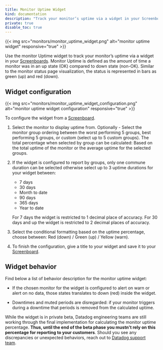 ```yaml
---
title: Monitor Uptime Widget
kind: documentation
description: "Track your monitor’s uptime via a widget in your Screenboard"
private: true
disable_toc: true
---
```


{{< img src="monitors/monitor_uptime_widget.png" alt="monitor uptime widget" responsive="true" >}}

Use the monitor Uptime widget to track your monitor’s uptime via a widget in your [Screenboards][1]. Monitor Uptime is defined as the amount of time a monitor was in an up state (OK) compared to down state (non-OK). Similar to the monitor status page visualization, the status is represented in bars as green (up) and red (down).

## Widget configuration

{{< img src="monitors/monitor_uptime_widget_configuration.png" alt="monitor uptime widget configuration" responsive="true" >}}

To configure the widget from a [Screenboard][1].

1. Select the monitor to display uptime from.
    Optionally - Select the monitor group ordering between the worst performing 5 groups, best performing 5 groups, or custom (select up to 5 custom groups). The total percentage when selected by group can be calculated: Based on the total uptime of the monitor or the average uptime for the selected groups.

2. If the widget is configured to report by groups, only one commune duration can be selected otherwise select up to 3 uptime durations for your widget between:
    * 7 days 
    * 30 days
    * Month to date
    * 90 days
    * 365 days 
    * Year to date

    For 7 days the widget is restricted to 1 decimal place of accuracy. For 30 days and up the widget is restricted to 2 decimal places of accuracy. 

3. Select the conditional formatting based on the uptime percentage, choose between: Red (down) / Green (up) / Yellow (warn). 

4. To finish the configuration, give a title to your widget and save it to your [Screenboard][1]. 

## Widget behavior

Find below a list of behavior description for the monitor uptime widget:

* If the chosen monitor for the widget is configured to alert on warn or alert on no data, those states translates to down (red) inside the widget.

* Downtimes and muted periods are disregarded: if your monitor triggers during a downtime that periods is removed from the calculated uptime.  

While the widget is in private beta, Datadog engineering teams are still working through the final implementation for calculating the monitor uptime percentage. **Thus, until the end of the beta phase you mustn't rely on this percentage for reporting to your customers**. Should you see any discrepancies or unexpected behaviors, reach out to [Datadog support team][2]. 

[1]: /graphing/dashboard/screenboard
[2]: /help